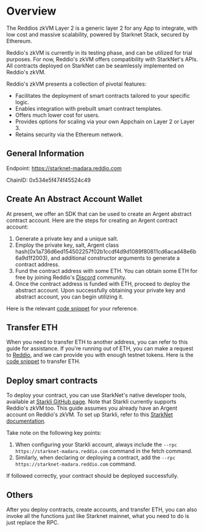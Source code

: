 # Overview

The Reddios zkVM Layer 2 is a generic layer 2 for any App to integrate, with low cost and massive scalability, powered by Starknet Stack, secured by Ethereum. 

Reddio's zkVM is currently in its testing phase, and can be utilized for trial purposes. For now, Reddio's zkVM offers compatibility with StarkNet's APIs. All contracts deployed on StarkNet can be seamlessly implemented on Reddio's zkVM.

Reddio's zkVM presents a collection of pivotal features:
- Facilitates the deployment of smart contracts tailored to your specific logic.
- Enables integration with prebuilt smart contract templates.
- Offers much lower cost for users.
- Provides options for scaling via your own Appchain on Layer 2 or Layer 3.
- Retains security via the Ethereum network.

## General Information

Endpoint: https://starknet-madara.reddio.com 

ChainID: 0x534e5f474f45524c49


## Create An Abstract Account Wallet

At present, we offer an SDK that can be used to create an Argent abstract contract account. Here are the steps for creating an Argent contract account:

1. Generate a private key and a unique salt.
2. Employ the private key, salt, Argent class hash(0x1a736d6ed154502257f02b1ccdf4d9d1089f80811cd6acad48e6b6a9d1f2003), and additional constructor arguments to generate a contract address.
3. Fund the contract address with some ETH. You can obtain some ETH for free by joining Reddio's [Discord](https://discord.com/invite/SjNAJ4qkK3) community.
4. Once the contract address is funded with ETH, proceed to deploy the abstract account.
Upon successfully obtaining your private key and abstract account, you can begin utilizing it.

Here is the relevant [code snippet](https://github.com/reddio-com/starknet-appchain-utils/blob/main/create_account.py#L17) for your reference.

## Transfer ETH

When you need to transfer ETH to another address, you can refer to this guide for assistance. If you're running out of ETH, you can make a request to [Reddio](https://discord.com/invite/SjNAJ4qkK3), and we can provide you with enough testnet tokens. Here is the [code snippet](https://github.com/reddio-com/starknet-appchain-utils/blob/main/transfer_eth.py#L21) to transfer ETH.

## Deploy smart contracts

To deploy your contract, you can use StarkNet's native developer tools, available at [Starkli GitHub page](https://github.com/xJonathanLEI/starkli). Note that Starkli currently supports Reddio's zkVM too. This guide assumes you already have an Argent account on Reddio's zkVM. To set up Starkli, refer to this [StarkNet documentation](https://docs.starknet.io/documentation/quick_start/set_up_an_account/). 

Take note on the following key points:

1. When configuring your Starkli account, always include the `--rpc https://starknet-madara.reddio.com` command in the fetch command.
2. Similarly, when declaring or deploying a contract, add the `--rpc https://starknet-madara.reddio.com` command.

If followed correctly, your contract should be deployed successfully.

## Others

After you deploy contracts, create accounts, and transfer ETH, you can also invoke all the functions just like Starknet mainnet, what you need to do is just replace the RPC.

